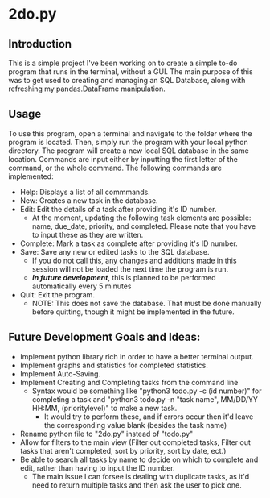 # 2do.py

## Introduction
This is a simple project I've been working on to create a simple to-do program that runs in the terminal, without a GUI. The main purpose of this was to get used to creating and managing an SQL Database, along with refreshing my pandas.DataFrame manipulation.

## Usage
To use this program, open a terminal and navigate to the folder where the program is located. Then, simply run the program with your local python directory. The program will create a new local SQL database in the same location. Commands are input either by inputting the first letter of the command, or the whole command. The following commands are implemented: 

- Help: Displays a list of all commmands.
- New: Creates a new task in the database.
- Edit: Edit the details of a task after providing it's ID number. 
    - At the moment, updating the following task elements are possible: name, due_date, priority, and completed. Please note that you have to input these as they are written.
- Complete: Mark a task as complete after providing it's ID number.
- Save: Save any new or edited tasks to the SQL database. 
    - If you do not call this, any changes and additions made in this session will not be loaded the next time the program is run.
    - ***In future development***, this is planned to be performed automatically every 5 minutes
- Quit: Exit the program.
    - NOTE: This does not save the database. That must be done manually before quitting, though it might be implemented in the future.

## Future Development Goals and Ideas:
- Implement python library rich in order to have a better terminal output.
- Implement graphs and statistics for completed statistics.
- Implement Auto-Saving.
- Implement Creating and Completing tasks from the command line
    - Syntax would be something like "python3 todo.py -c (id number)" for completing a task and "python3 todo.py -n "task name", MM/DD/YY HH:MM, (prioritylevel)" to make a new task.
        - It would try to perform these, and if errors occur then it'd leave the corresponding value blank (besides the task name)
- Rename python file to "2do.py" instead of "todo.py"
- Allow for filters to the main view (Filter out completed tasks, Filter out tasks that aren't completed, sort by priority, sort by date, ect.)
- Be able to search all tasks by name to decide on which to complete and edit, rather than having to input the ID number.
    - The main issue I can forsee is dealing with duplicate tasks, as it'd need to return multiple tasks and then ask the user to pick one.
